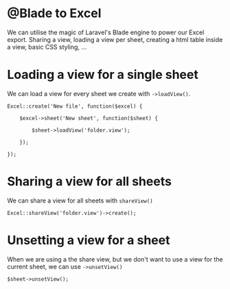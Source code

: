 # @Blade to Excel

We can utilise the magic of Laravel's Blade engine to power our Excel export. Sharing a view, loading a view per sheet, creating a html table inside a view, basic CSS styling, ...

# Loading a view for a single sheet

We can load a view for every sheet we create with `->loadView()`.

    Excel::create('New file', function($excel) {

        $excel->sheet('New sheet', function($sheet) {

            $sheet->loadView('folder.view');

        });

    });

# Sharing a view for all sheets

We can share a view for all sheets with `shareView()`

    Excel::shareView('folder.view')->create();

# Unsetting a view for a sheet

When we are using a the share view, but we don't want to use a view for the current sheet, we can use `->unsetView()`

    $sheet->unsetView();